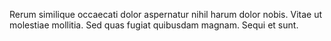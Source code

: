 Rerum similique occaecati dolor aspernatur nihil harum dolor nobis.
Vitae ut molestiae mollitia.
Sed quas fugiat quibusdam magnam.
Sequi et sunt.